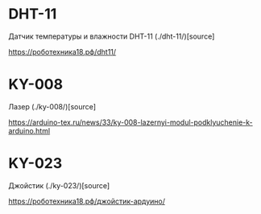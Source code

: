 # DHT-11
Датчик температуры и влажности DHT-11 (./dht-11/)[source]

https://роботехника18.рф/dht11/

# KY-008
Лазер (./ky-008/)[source]

https://arduino-tex.ru/news/33/ky-008-lazernyi-modul-podklyuchenie-k-arduino.html

# KY-023
Джойстик (./ky-023/)[source]

https://роботехника18.рф/джойстик-ардуино/
